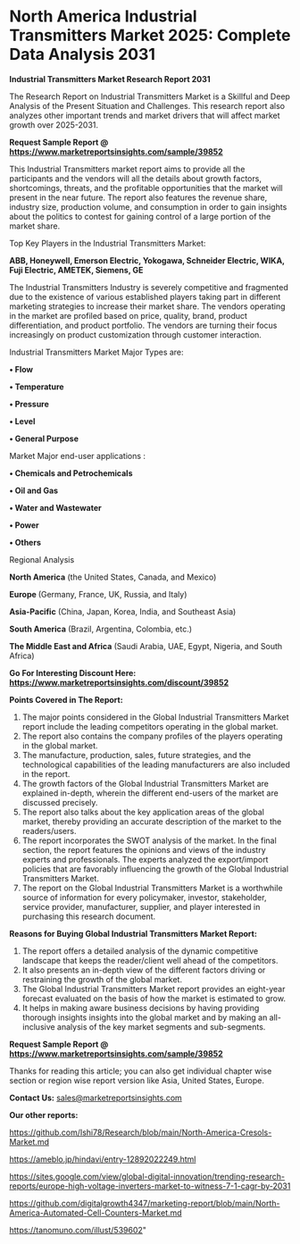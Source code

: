 # North America Industrial Transmitters Market 2025: Complete Data Analysis 2031

<strong>Industrial Transmitters Market Research Report 2031</strong>

The Research Report on Industrial Transmitters Market is a Skillful and Deep Analysis of the Present Situation and Challenges. This research report also analyzes other important trends and market drivers that will affect market growth over 2025-2031.

<strong>Request Sample Report @ <a href=https://www.marketreportsinsights.com/sample/39852>https://www.marketreportsinsights.com/sample/39852</a></strong>

This Industrial Transmitters market report aims to provide all the participants and the vendors will all the details about growth factors, shortcomings, threats, and the profitable opportunities that the market will present in the near future. The report also features the revenue share, industry size, production volume, and consumption in order to gain insights about the politics to contest for gaining control of a large portion of the market share.

Top Key Players in the Industrial Transmitters Market:

<strong>ABB, Honeywell, Emerson Electric, Yokogawa, Schneider Electric, WIKA, Fuji Electric, AMETEK, Siemens, GE</strong>

The Industrial Transmitters Industry is severely competitive and fragmented due to the existence of various established players taking part in different marketing strategies to increase their market share. The vendors operating in the market are profiled based on price, quality, brand, product differentiation, and product portfolio. The vendors are turning their focus increasingly on product customization through customer interaction.

Industrial Transmitters Market Major Types are:

<strong>•  Flow

•  Temperature

•  Pressure

•  Level

•  General Purpose</strong>

Market Major end-user applications :

<strong>•  Chemicals and Petrochemicals

•  Oil and Gas

•  Water and Wastewater

•  Power

•  Others</strong>

Regional Analysis

</u><strong><b>North America</b></strong> (the United States, Canada, and Mexico)

<strong><b>Europe </b></strong>(Germany, France, UK, Russia, and Italy)

<strong><b>Asia-Pacific</b></strong> (China, Japan, Korea, India, and Southeast Asia)

<strong><b>South America</b></strong> (Brazil, Argentina, Colombia, etc.)

<strong><b>The Middle East and Africa</b></strong> (Saudi Arabia, UAE, Egypt, Nigeria, and South Africa)

<strong>Go For Interesting Discount Here: <a href=https://www.marketreportsinsights.com/discount/39852>https://www.marketreportsinsights.com/discount/39852</a></strong>

<strong>Points Covered in The Report:</strong>
<ol>
  <li>The major points considered in the Global Industrial Transmitters Market report include the leading competitors operating in the global market.</li>
  <li>The report also contains the company profiles of the players operating in the global market.</li>
  <li>The manufacture, production, sales, future strategies, and the technological capabilities of the leading manufacturers are also included in the report.</li>
  <li>The growth factors of the Global Industrial Transmitters Market are explained in-depth, wherein the different end-users of the market are discussed precisely.</li>
  <li>The report also talks about the key application areas of the global market, thereby providing an accurate description of the market to the readers/users.</li>
  <li>The report incorporates the SWOT analysis of the market. In the final section, the report features the opinions and views of the industry experts and professionals. The experts analyzed the export/import policies that are favorably influencing the growth of the Global Industrial Transmitters Market.</li>
  <li>The report on the Global Industrial Transmitters Market is a worthwhile source of information for every policymaker, investor, stakeholder, service provider, manufacturer, supplier, and player interested in purchasing this research document.</li>
</ol>
<strong>Reasons for Buying Global Industrial Transmitters Market Report:</strong>

<ol>
  <li>The report offers a detailed analysis of the dynamic competitive landscape that keeps the reader/client well ahead of the competitors.</li>
  <li>It also presents an in-depth view of the different factors driving or restraining the growth of the global market.</li>
  <li>The Global Industrial Transmitters Market report provides an eight-year forecast evaluated on the basis of how the market is estimated to grow.</li>
  <li>It helps in making aware business decisions by having providing thorough insights insights into the global market and by making an all-inclusive analysis of the key market segments and sub-segments.</li>
</ol>
<strong>Request Sample Report @ <a href=https://www.marketreportsinsights.com/sample/39852>https://www.marketreportsinsights.com/sample/39852</a></strong>


Thanks for reading this article; you can also get individual chapter wise section or region wise report version like Asia, United States, Europe.

<strong>Contact Us:</strong>
sales@marketreportsinsights.com

<strong>Our other reports:</strong>

<a href=https://github.com/Ishi78/Research/blob/main/North-America-Cresols-Market.md>https://github.com/Ishi78/Research/blob/main/North-America-Cresols-Market.md</a>

<a href=https://ameblo.jp/hindavi/entry-12892022249.html>https://ameblo.jp/hindavi/entry-12892022249.html</a>

<a href=https://sites.google.com/view/global-digital-innovation/trending-research-reports/europe-high-voltage-inverters-market-to-witness-7-1-cagr-by-2031>https://sites.google.com/view/global-digital-innovation/trending-research-reports/europe-high-voltage-inverters-market-to-witness-7-1-cagr-by-2031</a>

<a href=https://github.com/digitalgrowth4347/marketing-report/blob/main/North-America-Automated-Cell-Counters-Market.md>https://github.com/digitalgrowth4347/marketing-report/blob/main/North-America-Automated-Cell-Counters-Market.md</a>

<a href=https://tanomuno.com/illust/539602>https://tanomuno.com/illust/539602</a>"
